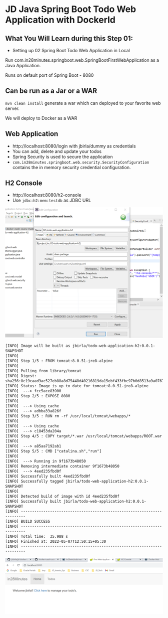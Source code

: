# JD Java Spring Boot Todo Web Application with Dockerld

## What You Will Learn during this Step 01:
- Setting up 02 Spring Boot Todo Web Application in Local 


Run com.in28minutes.springboot.web.SpringBootFirstWebApplication as a Java Application.

Runs on default port of Spring Boot - 8080 

## Can be run as a Jar or a WAR

`mvn clean install` generate a war which can deployed to your favorite web server.

We will deploy to Docker as a WAR

## Web Application

- http://localhost:8080/login with jbirla/dummy as credentials
- You can add, delete and update your todos
- Spring Security is used to secure the application
- `com.in28minutes.springboot.web.security.SecurityConfiguration` contains the in memory security credential configuration.

## H2 Console

- http://localhost:8080/h2-console
- Use `jdbc:h2:mem:testdb` as JDBC URL 


![Browser](Images/Screenshot_17.png)

```
[INFO] Image will be built as jbirla/todo-web-application-h2:0.0.1-SNAPSHOT
[INFO] 
[INFO] Step 1/5 : FROM tomcat:8.0.51-jre8-alpine
[INFO] 
[INFO] Pulling from library/tomcat
[INFO] Digest: sha256:8c19caad3ac527eb88a8d75448d40216819da15ebf433fbc97b0d8513a9a0767
[INFO] Status: Image is up to date for tomcat:8.0.51-jre8-alpine
[INFO]  ---> fcc5ace83900
[INFO] Step 2/5 : EXPOSE 8080
[INFO] 
[INFO]  ---> Using cache
[INFO]  ---> adbba33a826f
[INFO] Step 3/5 : RUN rm -rf /usr/local/tomcat/webapps/*
[INFO] 
[INFO]  ---> Using cache
[INFO]  ---> c18453da204a
[INFO] Step 4/5 : COPY target/*.war /usr/local/tomcat/webapps/ROOT.war
[INFO] 
[INFO]  ---> a85aa7192ab1
[INFO] Step 5/5 : CMD ["catalina.sh","run"]
[INFO] 
[INFO]  ---> Running in 9f1673b48050
[INFO] Removing intermediate container 9f1673b48050
[INFO]  ---> 4eed235fbd0f
[INFO] Successfully built 4eed235fbd0f
[INFO] Successfully tagged jbirla/todo-web-application-h2:0.0.1-SNAPSHOT
[INFO] 
[INFO] Detected build of image with id 4eed235fbd0f
[INFO] Successfully built jbirla/todo-web-application-h2:0.0.1-SNAPSHOT
[INFO] ------------------------------------------------------------------------
[INFO] BUILD SUCCESS
[INFO] ------------------------------------------------------------------------
[INFO] Total time:  35.988 s
[INFO] Finished at: 2022-05-07T12:50:15+05:30
[INFO] ------------------------------------------------------------------------
```

![Browser](Images/Screenshot_18.png)


